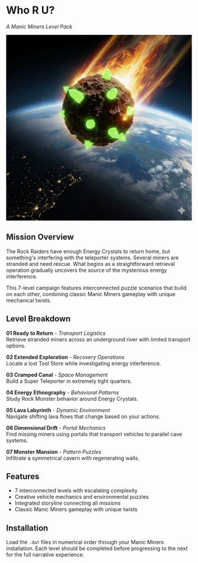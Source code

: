 # Who R U?
*A Manic Miners Level Pack*

![A mysterious crystalline comet approaches Earth](images/comet_earth.png)

## Mission Overview

The Rock Raiders have enough Energy Crystals to return home, but something's interfering with the teleporter systems. Several miners are stranded and need rescue. What begins as a straightforward retrieval operation gradually uncovers the source of the mysterious energy interference.

This 7-level campaign features interconnected puzzle scenarios that build on each other, combining classic Manic Miners gameplay with unique mechanical twists.

## Level Breakdown

**01 Ready to Return** - *Transport Logistics*  
Retrieve stranded miners across an underground river with limited transport options.

**02 Extended Exploration** - *Recovery Operations*  
Locate a lost Tool Store while investigating energy interference.

**03 Cramped Canal** - *Space Management*  
Build a Super Teleporter in extremely tight quarters.

**04 Energy Ethnography** - *Behavioral Patterns*  
Study Rock Monster behavior around Energy Crystals.

**05 Lava Labyrinth** - *Dynamic Environment*  
Navigate shifting lava flows that change based on your actions.

**06 Dimensional Drift** - *Portal Mechanics*  
Find missing miners using portals that transport vehicles to parallel cave systems.

**07 Monster Mansion** - *Pattern Puzzles*  
Infiltrate a symmetrical cavern with regenerating walls.

## Features

- 7 interconnected levels with escalating complexity
- Creative vehicle mechanics and environmental puzzles
- Integrated storyline connecting all missions
- Classic Manic Miners gameplay with unique twists

## Installation

Load the `.dat` files in numerical order through your Manic Miners installation. Each level should be completed before progressing to the next for the full narrative experience.